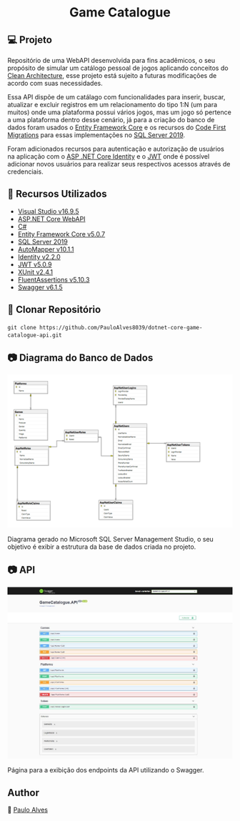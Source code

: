 <h1 align="center">Game Catalogue</h1>

## :computer: Projeto

Repositório de uma WebAPI desenvolvida para fins acadêmicos, o seu propósito de simular um catálogo pessoal de jogos aplicando conceitos do 
[Clean Architecture](https://blog.cleancoder.com/uncle-bob/2012/08/13/the-clean-architecture.html), 
esse projeto está sujeito a futuras modificações de acordo com suas necessidades.

Essa API dispõe de um catálago com funcionalidades para inserir, buscar, atualizar e excluir registros em um relacionamento do tipo 1:N (um para muitos)
onde uma plataforma possui vários jogos, mas um jogo só pertence a uma plataforma dentro desse cenário, já para a criação do banco de dados foram usados o 
[Entity Framework Core](https://docs.microsoft.com/pt-br/ef/core/) e os recursos
do [Code First Migrations](https://docs.microsoft.com/pt-br/ef/ef6/modeling/code-first/migrations/) para essas implementações no
[SQL Server 2019](https://www.microsoft.com/pt-br/sql-server/sql-server-downloads).

Foram adicionados recursos para autenticação e autorização de usuários na aplicação com o 
[ASP .NET Core Identity](https://docs.microsoft.com/pt-br/aspnet/core/security/authentication/identity?view=aspnetcore-5.0&tabs=visual-studio) e o 
[JWT](https://jwt.io/)
onde é possível adicionar novos usuários para realizar seus respectivos acessos através de credenciais.

## :wrench: Recursos Utilizados

- [Visual Studio v16.9.5](https://visualstudio.microsoft.com/pt-br/)
- [ASP.NET Core WebAPI](https://docs.microsoft.com/pt-br/aspnet/core/tutorials/first-web-api?view=aspnetcore-5.0&tabs=visual-studio)
- [C#](https://docs.microsoft.com/pt-br/dotnet/csharp/getting-started/)
- [Entity Framework Core v5.0.7](https://docs.microsoft.com/pt-br/ef/core/)
- [SQL Server 2019](https://www.microsoft.com/pt-br/sql-server/sql-server-downloads)
- [AutoMapper v10.1.1](https://automapper.org/)
- [Identity v2.2.0](https://docs.microsoft.com/pt-br/aspnet/core/security/authentication/identity?view=aspnetcore-5.0&tabs=visual-studio)
- [JWT v5.0.9](https://jwt.io/)
- [XUnit v2.4.1](https://xunit.net/)
- [FluentAssertions v5.10.3](https://fluentassertions.com/)
- [Swagger v6.1.5](https://swagger.io/)

## :floppy_disk: Clonar Repositório

`git clone https://github.com/PauloAlves8039/dotnet-core-game-catalogue-api.git`

## :camera: Diagrama do Banco de Dados

<p align="center"> <img src="https://github.com/PauloAlves8039/dotnet-core-game-catalogue-api/blob/master/src/GameCatalogue.API/assets/img/diagrama-game-catalogue.png" 
   title="Diagrama do Banco de Dados" /></p>
Diagrama gerado no Microsoft SQL Server Management Studio, o seu objetivo é exibir a estrutura da base de dados criada no projeto.

## :camera: API

<p align="center"> <img src="https://github.com/PauloAlves8039/dotnet-core-game-catalogue-api/blob/master/src/GameCatalogue.API/assets/img/api.png" /></p>
Página para a exibição dos endpoints da API utilizando o Swagger.

## Author

:boy: [Paulo Alves](https://github.com/PauloAlves8039)
